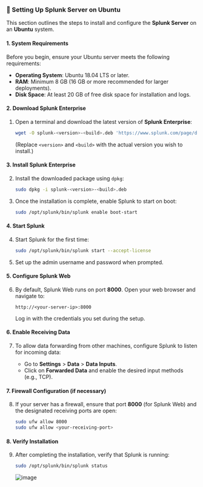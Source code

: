 ### 🐧 Setting Up Splunk Server on Ubuntu

This section outlines the steps to install and configure the **Splunk Server** on an **Ubuntu** system.

#### 1. **System Requirements**

Before you begin, ensure your Ubuntu server meets the following requirements:

- **Operating System**: Ubuntu 18.04 LTS or later.
- **RAM**: Minimum 8 GB (16 GB or more recommended for larger deployments).
- **Disk Space**: At least 20 GB of free disk space for installation and logs.

#### 2. **Download Splunk Enterprise**

1. Open a terminal and download the latest version of **Splunk Enterprise**:

   ```bash
   wget -O splunk-<version>-<build>.deb 'https://www.splunk.com/page/download_track?file=7.3.4/linux/splunk-<version>-<build>.deb&ac=default&wd=1&ed=un&pl=linux'
   ```

   (Replace `<version>` and `<build>` with the actual version you wish to install.)

#### 3. **Install Splunk Enterprise**

2. Install the downloaded package using `dpkg`:

   ```bash
   sudo dpkg -i splunk-<version>-<build>.deb
   ```

3. Once the installation is complete, enable Splunk to start on boot:

   ```bash
   sudo /opt/splunk/bin/splunk enable boot-start
   ```

#### 4. **Start Splunk**

4. Start Splunk for the first time:

   ```bash
   sudo /opt/splunk/bin/splunk start --accept-license
   ```

5. Set up the admin username and password when prompted.

#### 5. **Configure Splunk Web**

6. By default, Splunk Web runs on port **8000**. Open your web browser and navigate to:

   ```
   http://<your-server-ip>:8000
   ```

   Log in with the credentials you set during the setup.

#### 6. **Enable Receiving Data**

7. To allow data forwarding from other machines, configure Splunk to listen for incoming data:

   - Go to **Settings** > **Data** > **Data Inputs**.
   - Click on **Forwarded Data** and enable the desired input methods (e.g., TCP).

#### 7. **Firewall Configuration (if necessary)**

8. If your server has a firewall, ensure that port **8000** (for Splunk Web) and the designated receiving ports are open:

   ```bash
   sudo ufw allow 8000
   sudo ufw allow <your-receiving-port>
   ```

#### 8. **Verify Installation**

9. After completing the installation, verify that Splunk is running:

   ```bash
   sudo /opt/splunk/bin/splunk status
   ```

   ![image](https://github.com/user-attachments/assets/67b2ba21-0ea0-49c6-ac02-f4c307ee145f)


